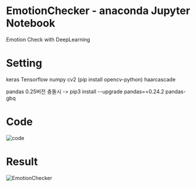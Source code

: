 # EmotionChecker - anaconda Jupyter Notebook
Emotion Check with DeepLearning

# Setting
keras
Tensorflow
numpy
cv2 (pip install opencv-python)
haarcascade

pandas 0.25버전 충돌시 -> pip3 install --upgrade pandas==0.24.2 pandas-gbq

# Code

![code](https://user-images.githubusercontent.com/88410343/138286065-e7bb710e-2d60-4d83-ac40-11b7ca465ad4.png)

# Result

![EmotionChecker](https://user-images.githubusercontent.com/88410343/138281654-463b7145-c3ce-4691-a337-0141389f40c8.png)
